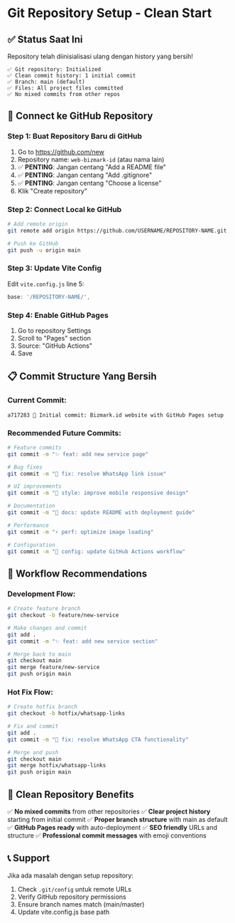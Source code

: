 # Git Repository Setup - Clean Start

## ✅ Status Saat Ini
Repository telah diinisialisasi ulang dengan history yang bersih!

```
✅ Git repository: Initialized
✅ Clean commit history: 1 initial commit
✅ Branch: main (default)
✅ Files: All project files committed
✅ No mixed commits from other repos
```

## 🚀 Connect ke GitHub Repository

### Step 1: Buat Repository Baru di GitHub
1. Go to https://github.com/new
2. Repository name: `web-bizmark-id` (atau nama lain)
3. ✅ **PENTING**: Jangan centang "Add a README file"
4. ✅ **PENTING**: Jangan centang "Add .gitignore"
5. ✅ **PENTING**: Jangan centang "Choose a license"
6. Klik "Create repository"

### Step 2: Connect Local ke GitHub
```bash
# Add remote origin
git remote add origin https://github.com/USERNAME/REPOSITORY-NAME.git

# Push ke GitHub
git push -u origin main
```

### Step 3: Update Vite Config
Edit `vite.config.js` line 5:
```javascript
base: '/REPOSITORY-NAME/',
```

### Step 4: Enable GitHub Pages
1. Go to repository Settings
2. Scroll to "Pages" section  
3. Source: "GitHub Actions"
4. Save

## 📋 Commit Structure Yang Bersih

### Current Commit:
```
a717283 🎉 Initial commit: Bizmark.id website with GitHub Pages setup
```

### Recommended Future Commits:
```bash
# Feature commits
git commit -m "✨ feat: add new service page"

# Bug fixes  
git commit -m "🐛 fix: resolve WhatsApp link issue"

# UI improvements
git commit -m "💄 style: improve mobile responsive design"

# Documentation
git commit -m "📝 docs: update README with deployment guide"

# Performance
git commit -m "⚡ perf: optimize image loading"

# Configuration
git commit -m "🔧 config: update GitHub Actions workflow"
```

## 🔄 Workflow Recommendations

### Development Flow:
```bash
# Create feature branch
git checkout -b feature/new-service

# Make changes and commit
git add .
git commit -m "✨ feat: add new service section"

# Merge back to main
git checkout main
git merge feature/new-service
git push origin main
```

### Hot Fix Flow:
```bash
# Create hotfix branch
git checkout -b hotfix/whatsapp-links

# Fix and commit
git add .
git commit -m "🐛 fix: resolve WhatsApp CTA functionality"

# Merge and push
git checkout main
git merge hotfix/whatsapp-links
git push origin main
```

## 🎯 Clean Repository Benefits

✅ **No mixed commits** from other repositories
✅ **Clear project history** starting from initial commit
✅ **Proper branch structure** with main as default
✅ **GitHub Pages ready** with auto-deployment
✅ **SEO friendly** URLs and structure
✅ **Professional commit messages** with emoji conventions

## 📞 Support

Jika ada masalah dengan setup repository:
1. Check `.git/config` untuk remote URLs
2. Verify GitHub repository permissions
3. Ensure branch names match (main/master)
4. Update vite.config.js base path
